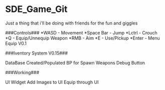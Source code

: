 # SDE_Game_Git

Just a thing that i'll be doing with friends for the fun and giggles

###Controls###
*WASD - Movement
*Space Bar - Jump
*Lctrl - Crouch
*Q - Equip/Unnequip Weapon
*RMB - Aim
*E - Use/Pickup
*Enter - Menu Equip V0.1

###Iventory System V0.15###

DataBase Created/Populated
BP for Spawn Weapons
Debug Button

###Working###

UI Widget 
Add Images to UI
Equip through UI

